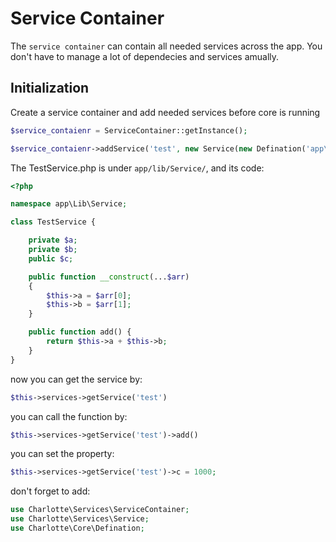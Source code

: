 # Service Container

The ```service container``` can contain all needed services across the app. You don't have to manage a lot of dependecies and services amually.

## Initialization

<p>
Create a service container and add needed services before core is running

```php
$service_contaienr = ServiceContainer::getInstance();

$service_contaienr->addService('test', new Service(new Defination('app\\Lib\\Service\\TestService', false, 123, 222)));
```

The TestService.php is under ```app/lib/Service/```, and its code:

```php
<?php

namespace app\Lib\Service;

class TestService {

    private $a;
    private $b; 
    public $c;

    public function __construct(...$arr)
    {
        $this->a = $arr[0];
        $this->b = $arr[1];
    }

    public function add() {
        return $this->a + $this->b;
    }
}
```

now you can get the service by:

```php
$this->services->getService('test')
```

you can call the function by:

```php
$this->services->getService('test')->add()
```

you can set the property:

```php
$this->services->getService('test')->c = 1000;
```

don't forget to add:

```php
use Charlotte\Services\ServiceContainer;
use Charlotte\Services\Service;
use Charlotte\Core\Defination;
```

</p>